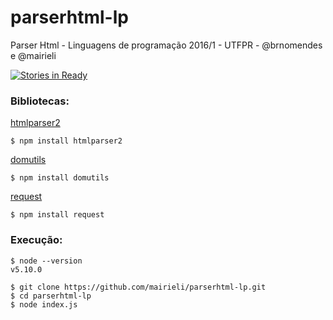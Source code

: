 # parserhtml-lp 
Parser Html - Linguagens de programação 2016/1 - UTFPR - @brnomendes e @mairieli

[![Stories in Ready](https://badge.waffle.io/mairieli/parserhtml-lp.svg?label=ready&title=Ready)](http://waffle.io/mairieli/parserhtml-lp)

### Bibliotecas: 
[htmlparser2](https://github.com/fb55/htmlparser2)
```
$ npm install htmlparser2
```
[domutils](https://github.com/fb55/domutils)
```
$ npm install domutils
```
[request](https://github.com/request/request)
```
$ npm install request
```
### Execução:
```
$ node --version
v5.10.0
```
```
$ git clone https://github.com/mairieli/parserhtml-lp.git
$ cd parserhtml-lp
$ node index.js
```
